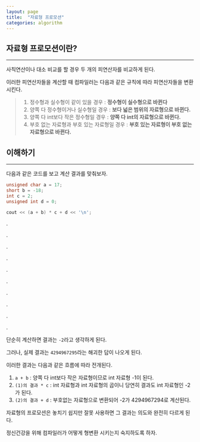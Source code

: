 ```yaml
---
layout: page
title:  "자료형 프로모션"
categories: algorithm
---
```

## 자료형 프로모션이란?
---
사칙연산이나 대소 비교를 할 경우 두 개의 피연산자를 비교하게 된다.

이러한 피연산자들을 계산할 때 컴파일러는 다음과 같은 규칙에 따라 피연산자들을 변환시킨다.

> 1. 정수형과 실수형이 같이 있을 경우 : **정수형이 실수형으로 바뀐다**
> 2. 양쪽 다 정수형이거나 실수형일 경우 : **보다 넓은 범위의 자료형으로 바뀐다.**
> 3. 양쪽 다 int보다 작은 정수형일 경우 :  **양쪽 다 int의 자료형으로 바뀐다.** 
> 4. 부호 없는 자료형과 부호 있는 자료형일 경우 : **부호 있는 자료형이 부호 없는 자료형으로 바뀐다.**



## 이해하기
---
다음과 같은 코드를 보고 계산 결과를 맞춰보자.

```cpp
unsigned char a = 17;
short b = -18;
int c = 2;
unsigned int d = 0;

cout << (a + b) * c + d << '\n';
```



.

.

.

.

.

.

.

.

.

.

단순히 계산하면 결과는 `-2`라고 생각하게 된다.

그러나, 실제 결과는 `4294967295`라는 해괴한 답이 나오게 된다.

이러한 결과는 다음과 같은 흐름에 따라 전개된다.

1. `a + b`  : 양쪽 다 int보다 작은 자료형이므로 int 자료형 -1이 된다.
2. `(1)의 결과 * c` : int 자료형과 int 자료형의 곱이니 당연히 결과도 int 자료형인 -2가 된다.
3. `(2)의 결과 + d` : 부호없는 자료형으로 변환되어 -2가 4294967294로 계산된다.

자료형의 프로모션은 놓치기 쉽지만 잘못 사용하면 그 결과는 의도와 완전히 다르게 된다.

정신건강을 위해 컴파일러가 어떻게 형변환 시키는지 숙지하도록 하자.



